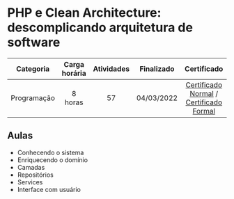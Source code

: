 # PHP e Clean Architecture: descomplicando arquitetura de software

Categoria | Carga horária | Atividades | Finalizado | Certificado |
:-:|:-:|:-:|:-:|:-:|
Programação | 8 horas | 57 | 04/03/2022 | [Certificado Normal](https://cursos.alura.com.br/certificate/95102400-3d32-49b0-8b43-6683032b9402) / [Certificado Formal](https://cursos.alura.com.br/user/rodineicosta/course/php-introducao-clean-achitecture/formalCertificate)

## Aulas

- Conhecendo o sistema
- Enriquecendo o domínio
- Camadas
- Repositórios
- Services
- Interface com usuário

